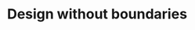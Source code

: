 ---
layout: post
title: 'Design without boundaries'
description: 'Designers should code? This question and what you think is not important at all, just do what you have to do'
thumbnail: '../assets/post-images/2017-07-23-design-without-boundaries/cover.png'
---
